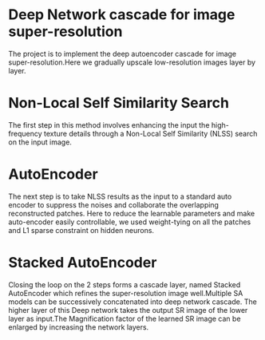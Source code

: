 # Deep Network cascade for image super-resolution
The project is to implement the deep autoencoder cascade for image super-resolution.Here we gradually upscale low-resolution images layer by layer.
# Non-Local Self Similarity Search 
The first step in this method involves enhancing the input the high-frequency texture details through a Non-Local Self Similarity (NLSS) search on the input image.
# AutoEncoder
The next step is to take NLSS results as the input to a standard auto encoder to suppress the noises and collaborate the overlapping reconstructed patches.
Here to reduce the learnable parameters and make auto-encoder easily controllable, we used weight-tying on all the patches and L1 sparse constraint on hidden neurons.
# Stacked AutoEncoder
Closing the loop on the 2 steps forms a cascade layer, named Stacked AutoEncoder which refines the super-resolution image well.Multiple SA models can be successively concatenated into deep network cascade.
The higher layer of this Deep network takes the output SR image of the lower layer as input.The Magnification factor of the learned SR image can be enlarged by increasing the network layers.


